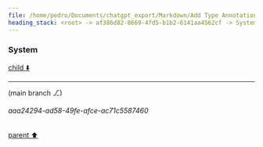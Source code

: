 ```yaml
---
file: /home/pedro/Documents/chatgpt_export/Markdown/Add Type Annotations to Meta.md
heading_stack: <root> -> af386d82-8669-4fd5-b1b2-6141aa4562cf -> System -> c2b49af7-74a2-4c92-a3e7-7d96aa50c9da -> System
---
```

### System

[child ⬇️](#aaa24294-ad58-49fe-afce-ac71c5587460)

---

(main branch ⎇)
###### aaa24294-ad58-49fe-afce-ac71c5587460
[parent ⬆️](#c2b49af7-74a2-4c92-a3e7-7d96aa50c9da)
